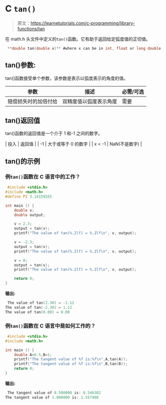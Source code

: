 # C `tan()`

> 原文：<https://learnetutorials.com/c-programming/library-functions/tan>

在 math.h 头文件中定义的`tan()`函数。它有助于返回给定弧度值的正切值。

```c
 **double tan(double x)** #where x can be in int, float or long double 

```

## tan()参数:

tan()函数接受单个参数，该参数是表示以弧度表示的角度的值。

| 参数 | 描述 | 必需/可选 |
| --- | --- | --- |
| 赔偿损失时的加倍付给 | 双精度值以弧度表示角度 | 需要 |

## tan()返回值

tan()函数的返回值是一个介于 1 和-1 之间的数字。

| 投入 | 返回值 |
| -1 | 大于或等于 0 的数字 |
| x < -1 | NaN(不是数字) |

## tan()的示例

### 例`tan()`函数在 C 语言中的工作？

```c
 #include <stdio.h>
#include <math.h>
#define PI 3.14159265

int main () {
    double v;
    double output;

    v = 2.3;
    output = tan(v);
    printf("The value of tan(%.2lf) = %.2lf\n", v, output);

    v = -2.3;
    output = tan(v);
    printf("The value of tan(%.2lf) = %.2lf\n", v, output);

    v = 0;
    output = tan(v);
    printf("The value of tan(%.2lf) = %.2lf\n", v, output);

    return 0;
} 

```

**输出:**

```c
 The value of tan(2.30) = -1.12
The value of tan(-2.30) = 1.12
The value of tan(0.00) = 0.00 
```

### 例`tan()`函数在 C 语言中是如何工作的？

```c
 #include <stdio.h>
#include <math.h>

int main () {
    double A=0.5,B=1;
    printf("The tangent value of %f is:%f\n",A,tan(A));
    printf("The tangent value of %f is:%f\n",B,tan(B));
    return 0;
} 

```

**输出:**

```c
 The tangent value of 0.500000 is: 0.546302
The tangent value of 1.000000 is: 1.557408 
```